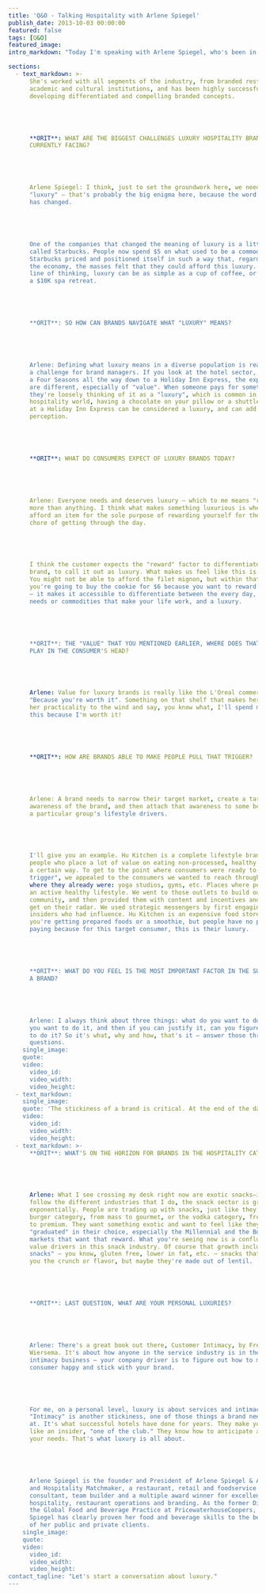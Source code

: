 ```yaml
---
title: 'Q&O - Talking Hospitality with Arlene Spiegel'
publish_date: 2013-10-03 00:00:00
featured: false
tags: [Q&O]
featured_image:
intro_markdown: "Today I'm speaking with Arlene Spiegel, who's been in the hospitality industry for twenty-five years.​"

sections:
  - text_markdown: >-
      She's worked with all segments of the industry, from branded restaurants to
      academic and cultural institutions, and has been highly successful in
      developing differentiated and compelling branded concepts.





      **ORIT**: WHAT ARE THE BIGGEST CHALLENGES LUXURY HOSPITALITY BRANDS ARE
      CURRENTLY FACING?





      Arlene Spiegel: I think, just to set the groundwork here, we need to define
      "luxury" – that's probably the big enigma here, because the word "luxury"
      has changed.





      One of the companies that changed the meaning of luxury is a little brand
      called Starbucks. People now spend $5 on what used to be a commodity item.
      Starbucks priced and positioned itself in such a way that, regardless of
      the economy, the masses felt that they could afford this luxury. In that
      line of thinking, luxury can be as simple as a cup of coffee, or it can be
      a $10K spa retreat.





      **ORIT**: SO HOW CAN BRANDS NAVIGATE WHAT "LUXURY" MEANS?





      Arlene: Defining what luxury means in a diverse population is really
      a challenge for brand managers. If you look at the hotel sector, from
      a Four Seasons all the way down to a Holiday Inn Express, the expectations
      are different, especially of "value". When someone pays for something and
      they're loosely thinking of it as a "luxury", which is common in the
      hospitality world, having a chocolate on your pillow or a shuttle service
      at a Holiday Inn Express can be considered a luxury, and can add to that
      perception.





      **ORIT**: WHAT DO CONSUMERS EXPECT OF LUXURY BRANDS TODAY?





      Arlene: Everyone needs and deserves luxury – which to me means "reward"
      more than anything. I think what makes something luxurious is when you can
      afford an item for the sole purpose of rewarding yourself for the hard
      chore of getting through the day.





      I think the customer expects the "reward" factor to differentiate the
      brand, to call it out as luxury. What makes us feel like this is special?
      You might not be able to afford the filet mignon, but within that category
      you're going to buy the cookie for $6 because you want to reward yourself
      – it makes it accessible to differentiate between the every day, the basic
      needs or commodities that make your life work, and a luxury.





      **ORIT**: THE "VALUE" THAT YOU MENTIONED EARLIER, WHERE DOES THAT COME INTO
      PLAY IN THE CONSUMER'S HEAD?





      Arlene: Value for luxury brands is really like the L'Oreal commercial,
      "Because you're worth it". Something on that shelf that makes her throw all
      her practicality to the wind and say, you know what, I'll spend more on
      this because I'm worth it!





      **ORIT**: HOW ARE BRANDS ABLE TO MAKE PEOPLE PULL THAT TRIGGER?





      Arlene: A brand needs to narrow their target market, create a targeted
      awareness of the brand, and then attach that awareness to some benefit to
      a particular group's lifestyle drivers.





      I'll give you an example. Hu Kitchen is a complete lifestyle brand for
      people who place a lot of value on eating non-processed, healthy foods in
      a certain way. To get to the point where consumers were ready to "pull the
      trigger", we appealed to the consumers we wanted to reach through channels
      where they already were: yoga studios, gyms, etc. Places where people had
      an active healthy lifestyle. We went to those outlets to build our
      community, and then provided them with content and incentives and events to
      get on their radar. We used strategic messengers by first engaging the
      insiders who had influence. Hu Kitchen is an expensive food store, whether
      you're getting prepared foods or a smoothie, but people have no problem
      paying because for this target consumer, this is their luxury.





      **ORIT**: WHAT DO YOU FEEL IS THE MOST IMPORTANT FACTOR IN THE SUCCESS OF
      A BRAND?





      Arlene: I always think about three things: what do you want to do, why do
      you want to do it, and then if you can justify it, can you figure out how
      to do it? So it's what, why and how, that's it – answer those three
      questions.​
    single_image:
    quote:
    video:
      video_id:
      video_width:
      video_height:
  - text_markdown:
    single_image:
    quote: 'The stickiness of a brand is critical. At the end of the day if the consumer forgets who you are, nothing really helps.'
    video:
      video_id:
      video_width:
      video_height:
  - text_markdown: >-
      **ORIT**: WHAT'S ON THE HORIZON FOR BRANDS IN THE HOSPITALITY CATEGORY?





      Arlene: What I see crossing my desk right now are exotic snacks—if you
      follow the different industries that I do, the snack sector is growing
      exponentially. People are trading up with snacks, just like they did in the
      burger category, from mass to gourmet, or the vodka category, from regular
      to premium. They want something exotic and want to feel like they've
      "graduated" in their choice, especially the Millennial and the Boomer
      markets that want that reward. What you're seeing now is a confluence of
      value drivers in this snack industry. Of course that growth includes "halo
      snacks" – you know, gluten free, lower in fat, etc. – snacks that will give
      you the crunch or flavor, but maybe they're made out of lentil.





      **ORIT**: LAST QUESTION, WHAT ARE YOUR PERSONAL LUXURIES?





      Arlene: There's a great book out there, Customer Intimacy, by Fred
      Wiersema. It's about how anyone in the service industry is in the customer
      intimacy business – your company driver is to figure out how to make the
      consumer happy and stick with your brand.





      For me, on a personal level, luxury is about services and intimacy.
      "Intimacy" is another stickiness, one of those things a brand needs to work
      at. It's what successful hotels have done for years. They make you feel
      like an insider, "one of the club." They know how to anticipate and deliver
      your needs. That's what luxury is all about.





      Arlene Spiegel is the founder and President of Arlene Spiegel & Associates
      and Hospitality Matchmaker, a restaurant, retail and foodservice
      consultant, team builder and a multiple award winner for excellence in
      hospitality, restaurant operations and branding. As the former Director of
      the Global Food and Beverage Practice at PricewaterhouseCoopers, Ms.
      Spiegel has clearly proven her food and beverage skills to the betterment
      of her public and private clients.​
    single_image:
    quote:
    video:
      video_id:
      video_width:
      video_height:
contact_tagline: "Let's start a conversation about luxury."
---
```



